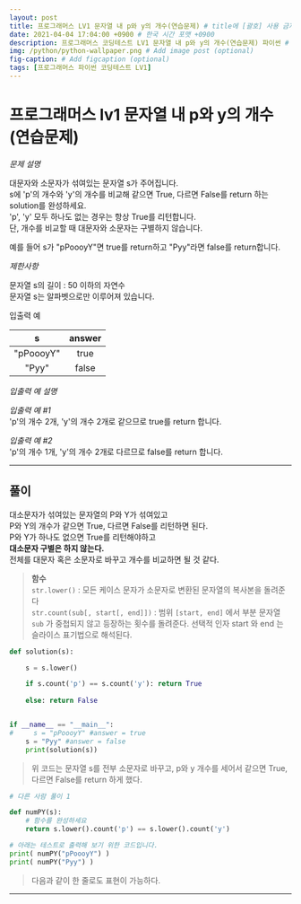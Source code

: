 ```yaml
---
layout: post
title: 프로그래머스 LV1 문자열 내 p와 y의 개수(연습문제) # title에 [괄호] 사용 금지
date: 2021-04-04 17:04:00 +0900 # 한국 시간 포맷 +0900
description: 프로그래머스 코딩테스트 LV1 문자열 내 p와 y의 개수(연습문제) 파이썬 # Add post description (optional)
img: /python/python-wallpaper.png # Add image post (optional)
fig-caption: # Add figcaption (optional)
tags: [프로그래머스 파이썬 코딩테스트 LV1]
---
```


# 프로그래머스 lv1 문자열 내 p와 y의 개수(연습문제)

*문제 설명*<br>

대문자와 소문자가 섞여있는 문자열 s가 주어집니다. <br>
s에 'p'의 개수와 'y'의 개수를 비교해 같으면 True, 다르면 False를 return 하는 solution를 완성하세요. <br>
'p', 'y' 모두 하나도 없는 경우는 항상 True를 리턴합니다. <br>
단, 개수를 비교할 때 대문자와 소문자는 구별하지 않습니다.<br>

예를 들어 s가 "pPoooyY"면 true를 return하고 "Pyy"라면 false를 return합니다.<br>

*제한사항*<br>

문자열 s의 길이 : 50 이하의 자연수<br>
문자열 s는 알파벳으로만 이루어져 있습니다.<br>


입출력 예

|s|answer|
|:---:|:---:|
|"pPoooyY"|true|
|"Pyy"|false|

*입출력 예 설명*<br>

*입출력 예 #1*<br>
'p'의 개수 2개, 'y'의 개수 2개로 같으므로 true를 return 합니다.<br>

*입출력 예 #2*<br>
'p'의 개수 1개, 'y'의 개수 2개로 다르므로 false를 return 합니다.<br>

---

## 풀이

대소문자가 섞여있는 문자열의 P와 Y가 섞여있고<br>
P와 Y의 개수가 같으면 True, 다르면 False를 리턴하면 된다.<br>
P와 Y가 하나도 없으면 True를 리턴해야하고<br>
**대소문자 구별은 하지 않는다.**<br>
전체를 대문자 혹은 소문자로 바꾸고 개수를 비교하면 될 것 같다.<br>

>**함수**<br>
`str.lower()` : 모든 케이스 문자가 소문자로 변환된 문자열의 복사본을 돌려준다<br>
`str.count(sub[, start[, end]])` : 범위 `[start, end]` 에서 부분 문자열 `sub` 가 중첩되지 않고 등장하는 횟수를 돌려준다. 선택적 인자 start 와 end 는 슬라이스 표기법으로 해석된다.<br>
```python
def solution(s):

    s = s.lower()

    if s.count('p') == s.count('y'): return True
        
    else: return False


if __name__ == "__main__":
#     s = "pPoooyY" #answer = true
    s = "Pyy" #answer = false
    print(solution(s))
```
>위 코드는 문자열 s를 전부 소문자로 바꾸고, p와 y 개수를 세어서 같으면 True, 다르면 False를 return 하게 했다.

```python
# 다른 사람 풀이 1

def numPY(s):
    # 함수를 완성하세요
    return s.lower().count('p') == s.lower().count('y')

# 아래는 테스트로 출력해 보기 위한 코드입니다.
print( numPY("pPoooyY") )
print( numPY("Pyy") )
```
>다음과 같이 한 줄로도 표현이 가능하다.


---